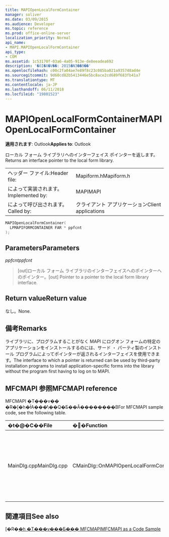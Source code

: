 ```yaml
---
title: MAPIOpenLocalFormContainer
manager: soliver
ms.date: 03/09/2015
ms.audience: Developer
ms.topic: reference
ms.prod: office-online-server
localization_priority: Normal
api_name:
- MAPI.MAPIOpenLocalFormContainer
api_type:
- COM
ms.assetid: 1c53170f-03a6-4a05-913e-de8eeadea692
description: '�ŏI�X�V��: 2015�N3��9��'
ms.openlocfilehash: c00c2fa04ae7e89f8c23c085ba021a935748ad4e
ms.sourcegitcommit: 9d60cd82b5413446e5bc8ace2cd689f683fb41a7
ms.translationtype: MT
ms.contentlocale: ja-JP
ms.lasthandoff: 06/11/2018
ms.locfileid: "19801523"
---
```

# <a name="mapiopenlocalformcontainer"></a><span data-ttu-id="1e94e-103">MAPIOpenLocalFormContainer</span><span class="sxs-lookup"><span data-stu-id="1e94e-103">MAPIOpenLocalFormContainer</span></span>

  
  
<span data-ttu-id="1e94e-104">**適用されます**: Outlook</span><span class="sxs-lookup"><span data-stu-id="1e94e-104">**Applies to**: Outlook</span></span> 
  
<span data-ttu-id="1e94e-105">ローカル フォーム ライブラリへのインターフェイス ポインターを返します。</span><span class="sxs-lookup"><span data-stu-id="1e94e-105">Returns an interface pointer to the local form library.</span></span> 
  
|||
|:-----|:-----|
|<span data-ttu-id="1e94e-106">ヘッダー ファイル:</span><span class="sxs-lookup"><span data-stu-id="1e94e-106">Header file:</span></span>  <br/> |<span data-ttu-id="1e94e-107">Mapiform.h</span><span class="sxs-lookup"><span data-stu-id="1e94e-107">Mapiform.h</span></span>  <br/> |
|<span data-ttu-id="1e94e-108">によって実装されます。</span><span class="sxs-lookup"><span data-stu-id="1e94e-108">Implemented by:</span></span>  <br/> |<span data-ttu-id="1e94e-109">MAPI</span><span class="sxs-lookup"><span data-stu-id="1e94e-109">MAPI</span></span>  <br/> |
|<span data-ttu-id="1e94e-110">によって呼び出されます。</span><span class="sxs-lookup"><span data-stu-id="1e94e-110">Called by:</span></span>  <br/> |<span data-ttu-id="1e94e-111">クライアント アプリケーション</span><span class="sxs-lookup"><span data-stu-id="1e94e-111">Client applications</span></span>  <br/> |
   
```cpp
MAPIOpenLocalFormContainer(
  LPMAPIFORMCONTAINER FAR * ppfcnt
);
```

## <a name="parameters"></a><span data-ttu-id="1e94e-112">Parameters</span><span class="sxs-lookup"><span data-stu-id="1e94e-112">Parameters</span></span>

 <span data-ttu-id="1e94e-113">_ppfcnt_</span><span class="sxs-lookup"><span data-stu-id="1e94e-113">_ppfcnt_</span></span>
  
> <span data-ttu-id="1e94e-114">[out]ローカル フォーム ライブラリのインターフェイスへのポインターへのポインター。</span><span class="sxs-lookup"><span data-stu-id="1e94e-114">[out] Pointer to a pointer to the local form library interface.</span></span>
    
## <a name="return-value"></a><span data-ttu-id="1e94e-115">Return value</span><span class="sxs-lookup"><span data-stu-id="1e94e-115">Return value</span></span>

<span data-ttu-id="1e94e-116">なし。</span><span class="sxs-lookup"><span data-stu-id="1e94e-116">None.</span></span>
  
## <a name="remarks"></a><span data-ttu-id="1e94e-117">備考</span><span class="sxs-lookup"><span data-stu-id="1e94e-117">Remarks</span></span>

<span data-ttu-id="1e94e-118">ライブラリに、プログラムすることがなく MAPI にログオン フォームの特定のアプリケーションをインストールするのには、サード ・ パーティ製のインストール プログラムによってポインターが返されるインターフェイスを使用できます。</span><span class="sxs-lookup"><span data-stu-id="1e94e-118">The interface to which a pointer is returned can be used by third-party installation programs to install application-specific forms into the library without the program first having to log on to MAPI.</span></span> 
  
## <a name="mfcmapi-reference"></a><span data-ttu-id="1e94e-119">MFCMAPI 参照</span><span class="sxs-lookup"><span data-stu-id="1e94e-119">MFCMAPI reference</span></span>

<span data-ttu-id="1e94e-120">MFCMAPI �T���v�� �R�[�h�ł́A���̕\��Q�Ƃ��Ă��������B</span><span class="sxs-lookup"><span data-stu-id="1e94e-120">For MFCMAPI sample code, see the following table.</span></span>
  
|<span data-ttu-id="1e94e-121">**�t�@�C��**</span><span class="sxs-lookup"><span data-stu-id="1e94e-121">**File**</span></span>|<span data-ttu-id="1e94e-122">**�֐�**</span><span class="sxs-lookup"><span data-stu-id="1e94e-122">**Function**</span></span>|<span data-ttu-id="1e94e-123">**�R�����g**</span><span class="sxs-lookup"><span data-stu-id="1e94e-123">**Comment**</span></span>|
|:-----|:-----|:-----|
|<span data-ttu-id="1e94e-124">MainDlg.cpp</span><span class="sxs-lookup"><span data-stu-id="1e94e-124">MainDlg.cpp</span></span>  <br/> |<span data-ttu-id="1e94e-125">CMainDlg::OnMAPIOpenLocalFormContainer</span><span class="sxs-lookup"><span data-stu-id="1e94e-125">CMainDlg::OnMAPIOpenLocalFormContainer</span></span>  <br/> |<span data-ttu-id="1e94e-126">MFCMAPI では、 **MAPIOpenLocalFormContainer**メソッドを使用して、新しいウィンドウで表示するのにはローカルのフォームのコンテナーを開きます。</span><span class="sxs-lookup"><span data-stu-id="1e94e-126">MFCMAPI uses the **MAPIOpenLocalFormContainer** method to open the local form container to render in a new window.</span></span>  <br/> |
   
## <a name="see-also"></a><span data-ttu-id="1e94e-127">関連項目</span><span class="sxs-lookup"><span data-stu-id="1e94e-127">See also</span></span>



<span data-ttu-id="1e94e-128">[�R�[�h �T���v���Ƃ��� MFCMAPI](mfcmapi-as-a-code-sample.md)</span><span class="sxs-lookup"><span data-stu-id="1e94e-128">[MFCMAPI as a Code Sample](mfcmapi-as-a-code-sample.md)</span></span>

